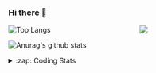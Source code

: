### Hi there 👋

<!--
**tao8687/tao8687** is a ✨ _special_ ✨ repository because its `README.md` (this file) appears on your GitHub profile.

Here are some ideas to get you started:

- 🔭 I’m currently working on ...
- 🌱 I’m currently learning ...
- 👯 I’m looking to collaborate on ...
- 🤔 I’m looking for help with ...
- 💬 Ask me about ...
- 📫 How to reach me: ...
- 😄 Pronouns: ...
- ⚡ Fun fact: ...
-->

<img align='right' src="https://media.giphy.com/media/M9gbBd9nbDrOTu1Mqx/giphy.gif" width="240">

  
![Top Langs](https://github-readme-stats.vercel.app/api/top-langs/?username=tao8687&layout=compact&title_color=23238E&text_color=A67D3D)

![Anurag's github stats](https://github-readme-stats.vercel.app/api?username=tao8687&show_icons=true&&text_color=A67D3D&title_color=23238E&show_icons=false&count_private=true&hide=stars)

<details>
  <summary>:zap: Coding Stats</summary>
  <br>
    
<!--START_SECTION:waka-->
![Code Time](http://img.shields.io/badge/Code%20Time-1%2C370%20hrs%207%20mins-blue)

![Profile Views](http://img.shields.io/badge/Profile%20Views-26-blue)

**🐱 My GitHub Data** 

> 📦 1.5 MB Used in GitHub's Storage 
 > 
> 🏆 308 Contributions in the Year 2023
 > 
> 🚫 Not Opted to Hire
 > 
> 📜 50 Public Repositories 
 > 
> 🔑 22 Private Repositories 
 > 
**I'm an Early 🐤** 

```text
🌞 Morning                1179 commits        █████████████████████░░░░   85.25 % 
🌆 Daytime                84 commits          ██░░░░░░░░░░░░░░░░░░░░░░░   06.07 % 
🌃 Evening                116 commits         ██░░░░░░░░░░░░░░░░░░░░░░░   08.39 % 
🌙 Night                  4 commits           ░░░░░░░░░░░░░░░░░░░░░░░░░   00.29 % 
```
📅 **I'm Most Productive on Wednesday** 

```text
Monday                   199 commits         ████░░░░░░░░░░░░░░░░░░░░░   14.39 % 
Tuesday                  186 commits         ███░░░░░░░░░░░░░░░░░░░░░░   13.45 % 
Wednesday                251 commits         █████░░░░░░░░░░░░░░░░░░░░   18.15 % 
Thursday                 177 commits         ███░░░░░░░░░░░░░░░░░░░░░░   12.80 % 
Friday                   195 commits         ████░░░░░░░░░░░░░░░░░░░░░   14.10 % 
Saturday                 190 commits         ███░░░░░░░░░░░░░░░░░░░░░░   13.74 % 
Sunday                   185 commits         ███░░░░░░░░░░░░░░░░░░░░░░   13.38 % 
```


📊 **This Week I Spent My Time On** 

```text
🕑︎ Time Zone: Asia/Shanghai

💬 Programming Languages: 
C++                      3 hrs 42 mins       ██████████████████░░░░░░░   71.80 % 
JSON                     26 mins             ██░░░░░░░░░░░░░░░░░░░░░░░   08.43 % 
Text                     24 mins             ██░░░░░░░░░░░░░░░░░░░░░░░   08.07 % 
CMake                    17 mins             █░░░░░░░░░░░░░░░░░░░░░░░░   05.65 % 
Python                   16 mins             █░░░░░░░░░░░░░░░░░░░░░░░░   05.24 % 

🔥 Editors: 
VS Code                  5 hrs 9 mins        █████████████████████████   100.00 % 

🐱‍💻 Projects: 
opencvdemo               4 hrs 50 mins       ███████████████████████░░   93.97 % 
ChatGLM3                 15 mins             █░░░░░░░░░░░░░░░░░░░░░░░░   05.12 % 
Unknown Project          2 mins              ░░░░░░░░░░░░░░░░░░░░░░░░░   00.91 % 

💻 Operating System: 
Linux                    5 hrs 9 mins        █████████████████████████   100.00 % 
```

**I Mostly Code in Python** 

```text
Python                   9 repos             ████████░░░░░░░░░░░░░░░░░   31.03 % 
C++                      7 repos             ██████░░░░░░░░░░░░░░░░░░░   24.14 % 
JavaScript               2 repos             ██░░░░░░░░░░░░░░░░░░░░░░░   06.90 % 
Batchfile                1 repo              █░░░░░░░░░░░░░░░░░░░░░░░░   03.45 % 
HTML                     1 repo              █░░░░░░░░░░░░░░░░░░░░░░░░   03.45 % 
```



**Timeline**

![Lines of Code chart](https://raw.githubusercontent.com/tao8687/tao8687/master/assets/bar_graph.png)


 Last Updated on 03/11/2023 01:11:38 UTC
<!--END_SECTION:waka-->
</details>
